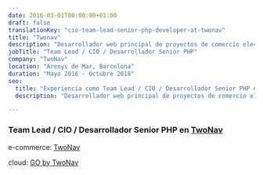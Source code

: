 ```yaml
---
date: 2016-03-01T00:00:00+01:00
draft: false
translationKey: "cio-team-lead-senior-php-developer-at-twonav"
title: "Twonav"
description: "Desarrollador web principal de proyectos de comercio electrónico, la nube y otros proyectos en línea de la empresa."
jobTitle: "Team Lead / CIO / Desarrollador Senior PHP"
company: "TwoNav"
location: "Arenys de Mar, Barcelona"
duration: "Mayo 2016 - Octubre 2018"
seo:
  title: "Experiencia como Team Lead / CIO / Desarrollador Senior PHP en TwoNav"
  description: "Desarrollador web principal de proyectos de comercio electrónico, la nube y otros proyectos en línea de la empresa."

---
```

### Team Lead / CIO / Desarrollador Senior PHP en [TwoNav](https://www.twonav.com/)

e-commerce: [TwoNav](https://www.twonav.com/)

cloud: [GO by TwoNav](https://go.twonav.com/)
